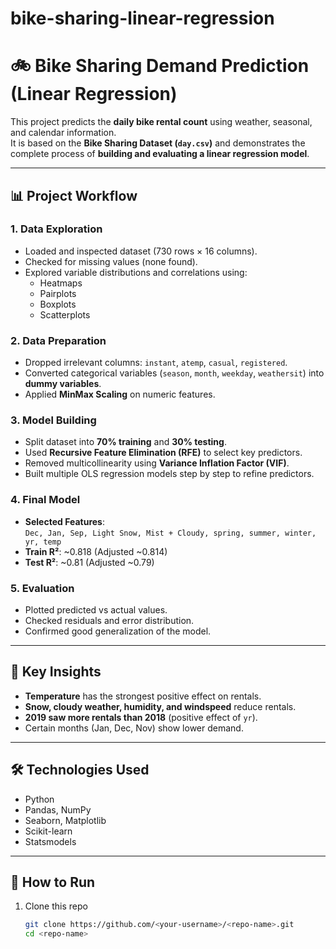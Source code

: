 # bike-sharing-linear-regression
# 🚲 Bike Sharing Demand Prediction (Linear Regression)

This project predicts the **daily bike rental count** using weather, seasonal, and calendar information.  
It is based on the **Bike Sharing Dataset (`day.csv`)** and demonstrates the complete process of **building and evaluating a linear regression model**.

---

## 📊 Project Workflow

### 1. Data Exploration
- Loaded and inspected dataset (730 rows × 16 columns).
- Checked for missing values (none found).
- Explored variable distributions and correlations using:
  - Heatmaps
  - Pairplots
  - Boxplots
  - Scatterplots

### 2. Data Preparation
- Dropped irrelevant columns: `instant`, `atemp`, `casual`, `registered`.
- Converted categorical variables (`season`, `month`, `weekday`, `weathersit`) into **dummy variables**.
- Applied **MinMax Scaling** on numeric features.

### 3. Model Building
- Split dataset into **70% training** and **30% testing**.
- Used **Recursive Feature Elimination (RFE)** to select key predictors.
- Removed multicollinearity using **Variance Inflation Factor (VIF)**.
- Built multiple OLS regression models step by step to refine predictors.

### 4. Final Model
- **Selected Features**:  
  `Dec, Jan, Sep, Light Snow, Mist + Cloudy, spring, summer, winter, yr, temp`
- **Train R²**: ~0.818 (Adjusted ~0.814)  
- **Test R²**: ~0.81 (Adjusted ~0.79)

### 5. Evaluation
- Plotted predicted vs actual values.
- Checked residuals and error distribution.
- Confirmed good generalization of the model.

---

## 🔑 Key Insights
- **Temperature** has the strongest positive effect on rentals.
- **Snow, cloudy weather, humidity, and windspeed** reduce rentals.
- **2019 saw more rentals than 2018** (positive effect of `yr`).
- Certain months (Jan, Dec, Nov) show lower demand.

---

## 🛠️ Technologies Used
- Python
- Pandas, NumPy
- Seaborn, Matplotlib
- Scikit-learn
- Statsmodels

---

## 📌 How to Run
1. Clone this repo  
   ```bash
   git clone https://github.com/<your-username>/<repo-name>.git
   cd <repo-name>
